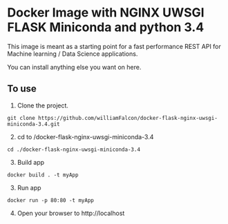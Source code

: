 # Docker Image with NGINX UWSGI FLASK Miniconda and python 3.4
This image is meant as a starting point for a fast performance REST API for Machine learning / Data Science applications.   

You can install anything else you want on here.

## To use
1. Clone the project.    
````    
git clone https://github.com/williamFalcon/docker-flask-nginx-uwsgi-miniconda-3.4.git
````    
2. cd to /docker-flask-nginx-uwsgi-miniconda-3.4  
````
cd ./docker-flask-nginx-uwsgi-miniconda-3.4  
````        
3. Build app    
````
docker build . -t myApp
````    
3. Run app    
````
docker run -p 80:80 -t myApp
````    
4. Open your browser to http://localhost    
    

